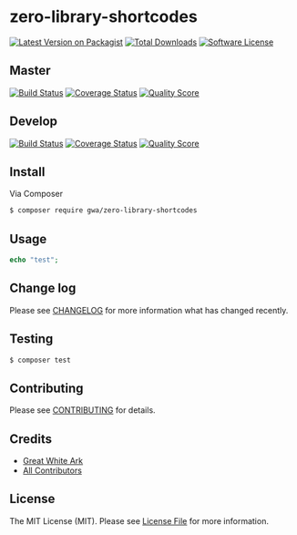# zero-library-shortcodes

[![Latest Version on Packagist](https://img.shields.io/packagist/v/gwa/zero-library-shortcodes.svg?style=flat-square)](https://packagist.org/packages/gwa/zero-library-shortcodes)
[![Total Downloads](https://img.shields.io/packagist/dt/gwa/zero-library-shortcodes.svg?style=flat-square)](https://packagist.org/packages/gwa/zero-library-shortcodes)
[![Software License](https://img.shields.io/badge/license-MIT-brightgreen.svg?style=flat-square)](LICENSE)

## Master

[![Build Status](https://img.shields.io/travis/gwa/zero-library-shortcodes/master.svg?style=flat-square)](https://travis-ci.org/gwa/zero-library-shortcodes)
[![Coverage Status](https://img.shields.io/scrutinizer/coverage/g/gwa/zero-library-shortcodes.svg?style=flat-square)](https://scrutinizer-ci.com/g/gwa/zero-library-shortcodes/code-structure)
[![Quality Score](https://img.shields.io/scrutinizer/g/gwa/zero-library-shortcodes.svg?style=flat-square)](https://scrutinizer-ci.com/g/gwa/zero-library-shortcodes)

## Develop

[![Build Status](https://img.shields.io/travis/gwa/zero-library-shortcodes/master.svg?style=flat-square)](https://travis-ci.org/gwa/zero-library-shortcodes)
[![Coverage Status](https://img.shields.io/scrutinizer/coverage/g/gwa/zero-library-shortcodes.svg?style=flat-square)](https://scrutinizer-ci.com/g/gwa/zero-library-shortcodes/code-structure)
[![Quality Score](https://img.shields.io/scrutinizer/g/gwa/zero-library-shortcodes.svg?style=flat-square)](https://scrutinizer-ci.com/g/gwa/zero-library-shortcodes)

## Install

Via Composer

``` bash
$ composer require gwa/zero-library-shortcodes
```

## Usage

``` php
echo "test";
```

## Change log

Please see [CHANGELOG](CHANGELOG.md) for more information what has changed recently.

## Testing

``` bash
$ composer test
```

## Contributing

Please see [CONTRIBUTING](CONTRIBUTING.md) for details.

## Credits

- [Great White Ark](https://github.com/gwa)
- [All Contributors](../../contributors)

## License

The MIT License (MIT). Please see [License File](LICENSE.md) for more information.
